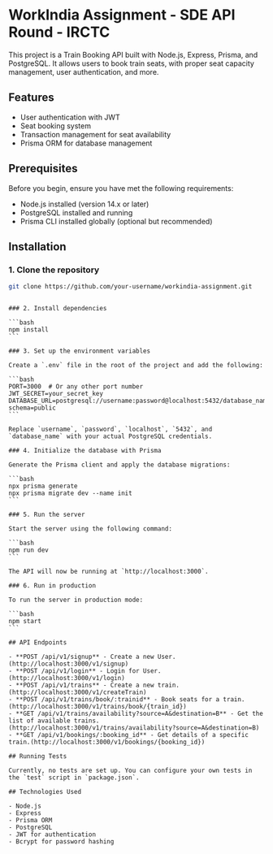 # WorkIndia Assignment - SDE API Round - IRCTC

This project is a Train Booking API built with Node.js, Express, Prisma, and PostgreSQL. It allows users to book train seats, with proper seat capacity management, user authentication, and more.

## Features

- User authentication with JWT
- Seat booking system
- Transaction management for seat availability
- Prisma ORM for database management

## Prerequisites

Before you begin, ensure you have met the following requirements:

- Node.js installed (version 14.x or later)
- PostgreSQL installed and running
- Prisma CLI installed globally (optional but recommended)

## Installation

### 1. Clone the repository

```bash
git clone https://github.com/your-username/workindia-assignment.git
```
````

### 2. Install dependencies

```bash
npm install
```

### 3. Set up the environment variables

Create a `.env` file in the root of the project and add the following:

```bash
PORT=3000  # Or any other port number
JWT_SECRET=your_secret_key
DATABASE_URL=postgresql://username:password@localhost:5432/database_name?schema=public
```

Replace `username`, `password`, `localhost`, `5432`, and `database_name` with your actual PostgreSQL credentials.

### 4. Initialize the database with Prisma

Generate the Prisma client and apply the database migrations:

```bash
npx prisma generate
npx prisma migrate dev --name init
```

### 5. Run the server

Start the server using the following command:

```bash
npm run dev
```

The API will now be running at `http://localhost:3000`.

### 6. Run in production

To run the server in production mode:

```bash
npm start
```

## API Endpoints

- **POST /api/v1/signup** - Create a new User. (http://localhost:3000/v1/signup)
- **POST /api/v1/login** - Login for User. (http://localhost:3000/v1/login)
- **POST /api/v1/trains** - Create a new train.(http://localhost:3000/v1/createTrain)
- **POST /api/v1/trains/book/:trainid** - Book seats for a train.(http://localhost:3000/v1/trains/book/{train_id})
- **GET /api/v1/trains/availability?source=A&destination=B** - Get the list of available trains.(http://localhost:3000/v1/trains/availability?source=A&destination=B)
- **GET /api/v1/bookings/:booking_id** - Get details of a specific train.(http://localhost:3000/v1/bookings/{booking_id})

## Running Tests

Currently, no tests are set up. You can configure your own tests in the `test` script in `package.json`.

## Technologies Used

- Node.js
- Express
- Prisma ORM
- PostgreSQL
- JWT for authentication
- Bcrypt for password hashing
